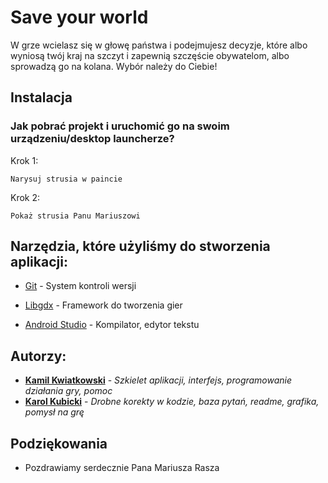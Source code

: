# Save your world

W grze wcielasz się w głowę państwa i podejmujesz decyzje, które albo wyniosą twój kraj na szczyt i zapewnią szczęście obywatelom, albo sprowadzą go na kolana. Wybór należy do Ciebie!

## Instalacja
### Jak pobrać projekt i uruchomić go na swoim urządzeniu/desktop launcherze?

Krok 1:

```
Narysuj strusia w paincie
```

Krok 2:
```
Pokaż strusia Panu Mariuszowi
```

## Narzędzia, które użyliśmy do stworzenia aplikacji:

* [Git](https://git-scm.com/) - System kontroli wersji

* [Libgdx](https://libgdx.badlogicgames.com/index.html) -
  Framework do tworzenia gier

* [Android Studio](https://developer.android.com/studio) - Kompilator, edytor tekstu

## Autorzy:

* **[Kamil Kwiatkowski](https://github.com/Kwiatek10000)** - *Szkielet aplikacji, interfejs, programowanie działania gry, pomoc*
* **[Karol Kubicki](https://github.com/ThinCan)** - *Drobne korekty w kodzie, baza pytań, readme, grafika, pomysł na grę*

## Podziękowania

* Pozdrawiamy serdecznie Pana Mariusza Rasza
